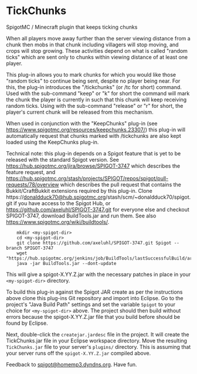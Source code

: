 # TickChunks
SpigotMC / Minecraft plugin that keeps ticking chunks

When all players move away further than the server viewing distance from a chunk then mobs in that chunk
including villagers will stop moving, and crops will stop growing. These activities depend on what is called
"random ticks" which are sent only to chunks within viewing distance of at least one player.

This plug-in allows you to mark chunks for which you would like those "random ticks" to continue being sent,
despite no player being near. For this, the plug-in introduces the "/tickchunks" (or /tc for short)
command. Used with the sub-command "keep" or "k" for short the command will mark the chunk the player
is currently in such that this chunk will keep receiving random ticks. Using with the sub-command "release"
or "r" for short, the player's current chunk will be released from this mechanism.

When used in conjunction with the "KeepChunks" plug-in (see https://www.spigotmc.org/resources/keepchunks.23307/)
this plug-in will automatically request that chunks marked with /tickchunks are also kept loaded using
the KeepChunks plug-in.

Technical note: this plug-in depends on a Spigot feature that is yet to be released with the standard Spigot
version. See https://hub.spigotmc.org/jira/browse/SPIGOT-3747 which describes the feature request, and
https://hub.spigotmc.org/stash/projects/SPIGOT/repos/spigot/pull-requests/78/overview which describes
the pull request that contains the Bukkit/CraftBukkit extensions required by this plug-in. Clone
https://donaldduck70@hub.spigotmc.org/stash/scm/~donaldduck70/spigot.git if you have access to the Spigot Hub,
or https://github.com/axeluhl/SPIGOT-3747.git for everyone else and checkout SPIGOT-3747,
download BuildTools.jar and run them. See also https://www.spigotmc.org/wiki/buildtools/.

```
    mkdir <my-spigot-dir>
    cd <my-spigot-dir>
    git clone https://github.com/axeluhl/SPIGOT-3747.git Spigot --branch SPIGOT-3747
    wget "https://hub.spigotmc.org/jenkins/job/BuildTools/lastSuccessfulBuild/artifact/target/BuildTools.jar"
    java -jar BuildTools.jar --dont-update
```

This will give a spigot-X.YY.Z.jar with the necessary patches in place in your ``<my-spigot-dir>`` directory.

To build this plug-in against the Spigot JAR create as per the instructions above clone this plug-ins Git
repository and import into Eclipse. Go to the project's "Java Build Path" settings and set the variable
``Spigot`` to your choice for ``<my-spigot-dir>`` above. The project should then build without errors because
the spigot-X.YY.Z.jar file that you build before should be found by Eclipse.

Next, double-click the ``createjar.jardesc`` file in the project. It will create the TickChunks.jar file in your
Eclipse workspace directory. Move the resulting ``TickChunks.jar`` file to your server's ``plugins/`` directory.
This is assuming that your server runs off the ``spigot-X.YY.Z.jar`` compiled above.

Feedback to spigot@homemp3.dyndns.org. Have fun.
